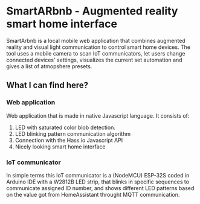 # SmartARbnb - Augmented reality smart home interface
SmartArbnb is a local mobile web application that combines augmented reality and visual light communication to control smart home devices. The tool uses a mobile camera to scan IoT communicators, let users change connected devices' settings, visualizes the current set automation and gives a list of atmopshere presets.

## What I can find here?
### Web application
Web application that is made in native Javascript language. It consists of:
 1. LED with saturated color blob detection.
 2. LED blinking pattern communication algorithm
 3. Connection with the Hass.io Javascript API
 4. Nicely looking smart home interface
 
 ### IoT communicator
In simple terms this IoT communicator is a (NodeMCU) ESP-32S coded in Arduino IDE with a W2812B LED strip, that blinks in specific sequences to communicate assigned ID number, and shows different LED patterns based on the value got from HomeAssistant throught MQTT communication.
